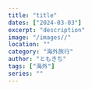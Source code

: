 ```yaml
---
title: "title"
dates: ["2024-03-03"]
excerpt: "description"
image: "/images//"
location: ""
category: "海外旅行"
author: "ともきち"
tags: ["海外"]
series: ""
---
```

